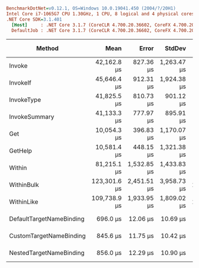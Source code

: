 ``` ini

BenchmarkDotNet=v0.12.1, OS=Windows 10.0.19041.450 (2004/?/20H1)
Intel Core i7-1065G7 CPU 1.30GHz, 1 CPU, 8 logical and 4 physical cores
.NET Core SDK=3.1.401
  [Host]     : .NET Core 3.1.7 (CoreCLR 4.700.20.36602, CoreFX 4.700.20.37001), X64 RyuJIT
  DefaultJob : .NET Core 3.1.7 (CoreCLR 4.700.20.36602, CoreFX 4.700.20.37001), X64 RyuJIT


```
|                   Method |         Mean |       Error |      StdDev |      Gen 0 |     Gen 1 | Gen 2 |   Allocated |
|------------------------- |-------------:|------------:|------------:|-----------:|----------:|------:|------------:|
|                   Invoke |  42,162.8 μs |   827.36 μs | 1,263.47 μs |  3833.3333 |         - |     - |    15952 KB |
|                 InvokeIf |  45,646.4 μs |   912.31 μs | 1,924.38 μs |  4416.6667 |  416.6667 |     - | 18202.98 KB |
|               InvokeType |  41,825.5 μs |   810.73 μs |   901.12 μs |  3833.3333 |         - |     - |    15952 KB |
|            InvokeSummary |  41,133.3 μs |   777.97 μs |   895.91 μs |  3833.3333 |  500.0000 |     - | 15897.56 KB |
|                      Get |  10,054.3 μs |   396.83 μs | 1,170.07 μs |    46.8750 |         - |     - |   252.11 KB |
|                  GetHelp |  10,581.4 μs |   448.15 μs | 1,321.38 μs |    46.8750 |         - |     - |   250.51 KB |
|                   Within |  81,215.1 μs | 1,532.85 μs | 1,433.83 μs |  7750.0000 |  250.0000 |     - | 32290.62 KB |
|               WithinBulk | 123,301.6 μs | 2,451.51 μs | 3,958.73 μs | 14000.0000 | 1000.0000 |     - | 59317.29 KB |
|               WithinLike | 109,738.9 μs | 1,933.95 μs | 1,809.02 μs | 11333.3333 | 1000.0000 |     - | 46811.07 KB |
| DefaultTargetNameBinding |     696.0 μs |    12.06 μs |    10.69 μs |    38.0859 |         - |     - |   156.25 KB |
|  CustomTargetNameBinding |     845.6 μs |    11.75 μs |    10.42 μs |    85.9375 |         - |     - |   351.56 KB |
|  NestedTargetNameBinding |     856.0 μs |    12.29 μs |    10.90 μs |    85.9375 |         - |     - |   351.56 KB |
